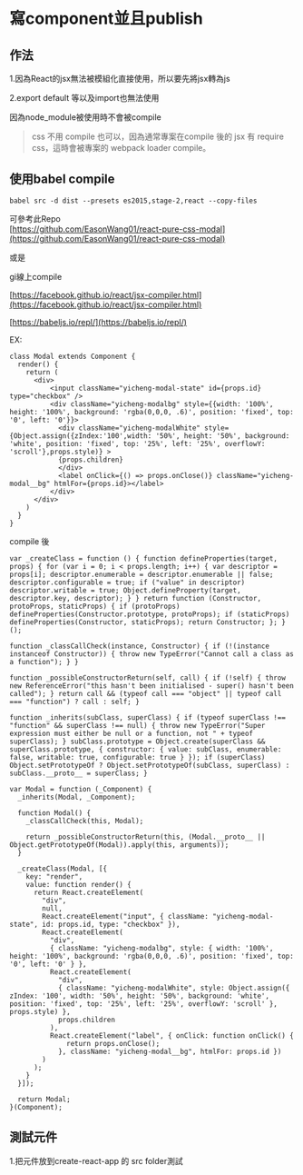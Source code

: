 # 寫component並且publish

## 作法

1.因為React的jsx無法被模組化直接使用，所以要先將jsx轉為js

2.export default 等以及import也無法使用

因為node\_module被使用時不會被compile

> css 不用 compile 也可以，因為通常專案在compile 後的 jsx 有 require css，這時會被專案的 webpack loader compile。

## 使用babel compile

```text
babel src -d dist --presets es2015,stage-2,react --copy-files
```

可參考此Repo  
[https://github.com/EasonWang01/react-pure-css-modal](https://github.com/EasonWang01/react-pure-css-modal)

或是

gi線上compile

[https://facebook.github.io/react/jsx-compiler.html](https://facebook.github.io/react/jsx-compiler.html)

[https://babeljs.io/repl/](https://babeljs.io/repl/)

EX:

```text
class Modal extends Component {
  render() {
    return (
      <div>
          <input className="yicheng-modal-state" id={props.id} type="checkbox" />  
          <div className="yicheng-modalbg" style={{width: '100%', height: '100%', background: 'rgba(0,0,0, .6)', position: 'fixed', top: '0', left: '0'}}>
            <div className="yicheng-modalWhite" style={Object.assign({zIndex:'100',width: '50%', height: '50%', background: 'white', position: 'fixed', top: '25%', left: '25%', overflowY: 'scroll'},props.style)} >
            {props.children}
            </div> 
            <label onClick={() => props.onClose()} className="yicheng-modal__bg" htmlFor={props.id}></label>
          </div>     
      </div>
    )
  }
}
```

compile 後

```text
var _createClass = function () { function defineProperties(target, props) { for (var i = 0; i < props.length; i++) { var descriptor = props[i]; descriptor.enumerable = descriptor.enumerable || false; descriptor.configurable = true; if ("value" in descriptor) descriptor.writable = true; Object.defineProperty(target, descriptor.key, descriptor); } } return function (Constructor, protoProps, staticProps) { if (protoProps) defineProperties(Constructor.prototype, protoProps); if (staticProps) defineProperties(Constructor, staticProps); return Constructor; }; }();

function _classCallCheck(instance, Constructor) { if (!(instance instanceof Constructor)) { throw new TypeError("Cannot call a class as a function"); } }

function _possibleConstructorReturn(self, call) { if (!self) { throw new ReferenceError("this hasn't been initialised - super() hasn't been called"); } return call && (typeof call === "object" || typeof call === "function") ? call : self; }

function _inherits(subClass, superClass) { if (typeof superClass !== "function" && superClass !== null) { throw new TypeError("Super expression must either be null or a function, not " + typeof superClass); } subClass.prototype = Object.create(superClass && superClass.prototype, { constructor: { value: subClass, enumerable: false, writable: true, configurable: true } }); if (superClass) Object.setPrototypeOf ? Object.setPrototypeOf(subClass, superClass) : subClass.__proto__ = superClass; }

var Modal = function (_Component) {
  _inherits(Modal, _Component);

  function Modal() {
    _classCallCheck(this, Modal);

    return _possibleConstructorReturn(this, (Modal.__proto__ || Object.getPrototypeOf(Modal)).apply(this, arguments));
  }

  _createClass(Modal, [{
    key: "render",
    value: function render() {
      return React.createElement(
        "div",
        null,
        React.createElement("input", { className: "yicheng-modal-state", id: props.id, type: "checkbox" }),
        React.createElement(
          "div",
          { className: "yicheng-modalbg", style: { width: '100%', height: '100%', background: 'rgba(0,0,0, .6)', position: 'fixed', top: '0', left: '0' } },
          React.createElement(
            "div",
            { className: "yicheng-modalWhite", style: Object.assign({ zIndex: '100', width: '50%', height: '50%', background: 'white', position: 'fixed', top: '25%', left: '25%', overflowY: 'scroll' }, props.style) },
            props.children
          ),
          React.createElement("label", { onClick: function onClick() {
              return props.onClose();
            }, className: "yicheng-modal__bg", htmlFor: props.id })
        )
      );
    }
  }]);

  return Modal;
}(Component);
```

## 測試元件

1.把元件放到create-react-app 的 src folder測試

